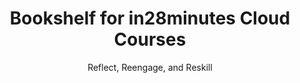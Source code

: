 ---
layout: bookshelf
title: Bookshelf for in28minutes Cloud Courses
subtitle: Reflect, Reengage, and Reskill
topics:
  - name: AWS scribes
    url: /articles/2024-06-24-aws-bookshelf.md
    description:
    color: '#9aacd5'
  - name: Azure scribes
    url: /articles/2024-06-24-azure-bookshelf.md
    description:
    color: '#9aacd5'
---